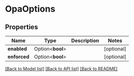 # OpaOptions

## Properties

Name | Type | Description | Notes
------------ | ------------- | ------------- | -------------
**enabled** | Option<**bool**> |  | [optional]
**enforced** | Option<**bool**> |  | [optional]

[[Back to Model list]](../README.md#documentation-for-models) [[Back to API list]](../README.md#documentation-for-api-endpoints) [[Back to README]](../README.md)


